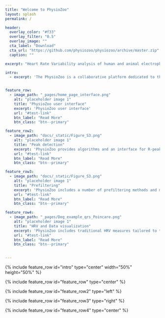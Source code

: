 ```yaml
---
title: "Welcome to PhysioZoo"
layout: splash
permalink: /

header:
  overlay_color: "#f33"
  overlay_filter: "0.5"
  overlay_image: ""
  cta_label: "Download"
  cta_url: "https://github.com/physiozoo/physiozoo/archive/master.zip"
  caption: ""

excerpt: "Heart Rate Variability analysis of human and animal electrophysiological data"

intro: 
  - excerpt: 'The PhysioZoo is a collaborative platform dedicated to the study of the heart rate variability (HRV) in mammals’ electrophysiological recordings.'


feature_row:
  - image_path: "_pages/home_page_interface.png"
    alt: "placeholder image 1"
    title: "PhysioZoo user interface"
    excerpt: 'PhysioZoo user interface'
    url: "#test-link"
    btn_label: "Read More"
    btn_class: "btn--primary"

feature_row2:
  - image_path: "docs/_static/Figure_S3.png"
    alt: "placeholder image 1"
    title: "Peak detection"
    excerpt: 'PhysioZoo provides algorithms and an interface for R-peak detection from mammalian data'
    url: "#test-link"
    btn_label: "Read More"
    btn_class: "btn--primary"

feature_row3:
  - image_path: "docs/_static/Figure_S3.png"
    alt: "placeholder image 1"
    title: "Prefiltering"
    excerpt: 'PhysioZoo includes a number of prefiltering methods and manual annotations tools (peak and data quality) to ensure the reliability of the analyzed data.'
    url: "#test-link"
    btn_label: "Read More"
    btn_class: "btn--primary"

feature_row4:
  - image_path: "_pages/Dog_example_qrs_Poincare.png"
    alt: "placeholder image 1"
    title: "HRV and Data visualization"
    excerpt: 'PhysioZoo includes traditional HRV measures tailored to the mammal that is studied and data visualization features include Poincare plots, power spectrum, distribution of NN intervals, multi scale entropy and more.'
    url: "#test-link"
    btn_label: "Read More"
    btn_class: "btn--primary"
    

---
```


{% include feature_row id="intro" type="center" width="50%" height="50%" %}

{% include feature_row id="feature_row" type="center" %}

{% include feature_row id="feature_row2" type="left" %}

{% include feature_row id="feature_row3" type="right" %}

{% include feature_row id="feature_row4" type="center" %}
